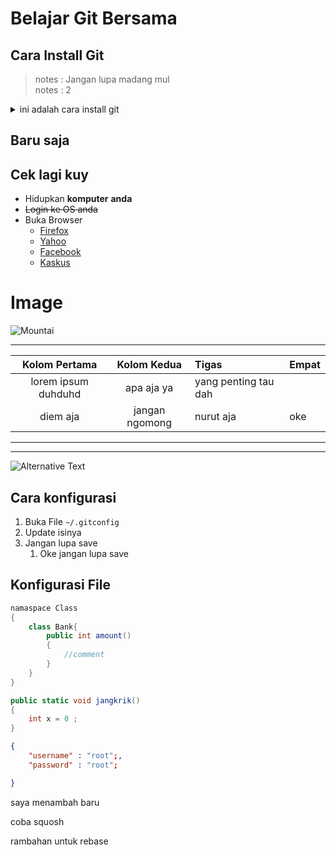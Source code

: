 

# Belajar Git Bersama 

## Cara Install Git

> notes : Jangan lupa madang mul <br>
> notes : 2

<details>
    <summary> ini adalah cara install git </summary>

    Ketik `sudo apt-get install git`
</details>

## Baru saja

## Cek lagi kuy 

- Hidupkan **komputer** __anda__
- ~~Login ke OS anda~~
- Buka Browser
  - [Firefox](https://mozilla.com)
  - [Yahoo][1]
  - [Facebook][2]
  - [Kaskus][3]
  


# Image 

![Mountai][mountain]


---
| Kolom Pertama       | Kolom Kedua    | Tigas                | Empat |
| :-------------------: | :--------------: | :-------------------- | :----- |
| lorem ipsum duhduhd | apa aja ya     | yang penting tau dah |
| diem aja            | jangan ngomong | nurut aja            | oke   |
___

***

![Alternative Text](https://cdn2.tstatic.net/solo/foto/bank/images/kepribadian.jpg)

## Cara konfigurasi 

1. Buka File `~/.gitconfig`
2. Update isinya
3. Jangan lupa save
   1. Oke jangan lupa save

## Konfigurasi File

```cs
namaspace Class
{
    class Bank{
        public int amount()
        {
            //comment
        }
    }
}

public static void jangkrik()
{
    int x = 0 ;
}
```


```json
{
    "username" : "root";,
    "password" : "root";

}
```



[1]: https://yahoo.com
[2]: https://facebook.com
[3]: https://kaskus.com
[mountain]: https://cdn.pixabay.com/photo/2014/10/26/17/19/fishermen-504098__340.jpg  

saya menambah baru

coba squosh

rambahan untuk rebase